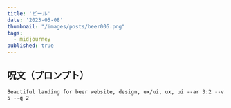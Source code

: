 ```yaml
---
title: 'ビール'
date: '2023-05-08'
thumbnail: "/images/posts/beer005.png"
tags:
  - midjourney
published: true
---
```


## 呪文（プロンプト）
```
Beautiful landing for beer website, design, ux/ui, ux, ui --ar 3:2 --v 5 --q 2
```